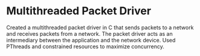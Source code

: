 # Multithreaded Packet Driver
Created a multithreaded packet driver in C that sends packets to a network and receives packets from a network. The packet driver acts as an intermediary between the application and the network device. Used PThreads and constrained resources to maximize concurrency.
